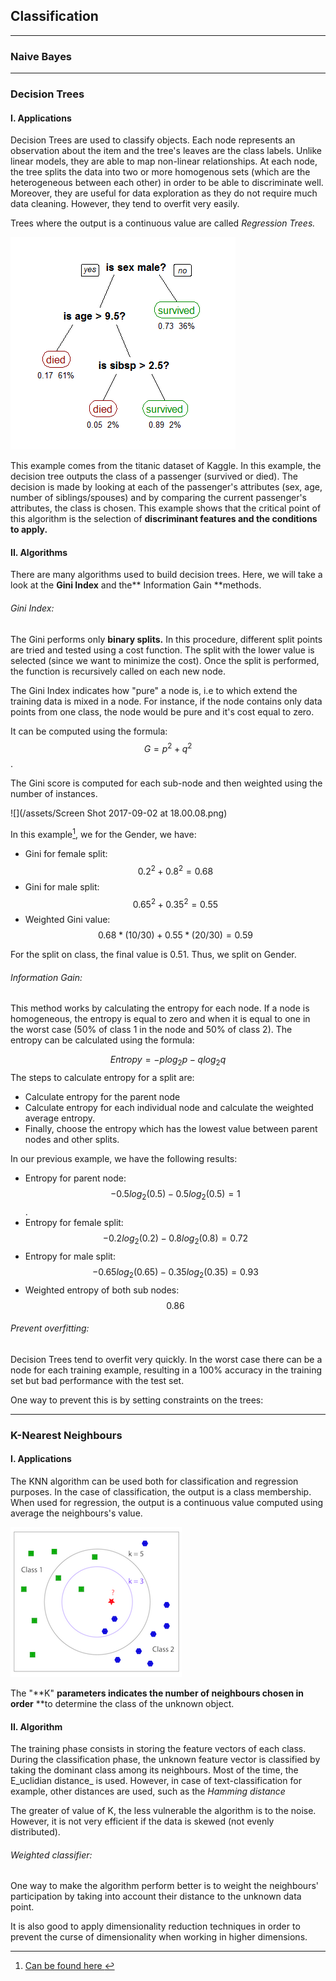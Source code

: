 ## Classification

---

### Naive Bayes

---

### Decision Trees

#### I. Applications

Decision Trees are used to classify objects. Each node represents an observation about the item and the tree's leaves are the class labels. Unlike linear models, they are able to map non-linear relationships. At each node, the tree splits the data into two or more homogenous sets \(which are the heterogeneous between each other\) in order to be able to discriminate well. Moreover, they are useful for data exploration as they do not require much data cleaning. However, they tend to overfit very easily.

Trees where the output is a continuous value are called _Regression Trees._

![](/assets/decision_tree.png)

This example comes from the titanic dataset of Kaggle. In this example, the decision tree outputs the class of a passenger \(survived or died\). The decision is made by looking at each of the passenger's attributes \(sex, age, number of siblings/spouses\) and by comparing the current passenger's attributes, the class is chosen. This example shows that the critical point of this algorithm is the selection of **discriminant features and the conditions to apply.**

#### II. Algorithms

There are many algorithms used to build decision trees. Here, we will take a look at the **Gini Index** and the** Information Gain **methods.

###### Gini Index:

The Gini performs only **binary splits.** In this procedure, different split points are tried and tested using a cost function. The split with the lower value is selected \(since we want to minimize the cost\). Once the split is performed, the function is recursively called on each new node.

The Gini Index indicates how "pure" a node is, i.e to which extend the training data is mixed in a node. For instance, if the node contains only data points from one class, the node would be pure and it's cost equal to zero.

It can be computed using the formula: $$G = p^2 + q^2$$ .

The Gini score is computed for each sub-node and then weighted using the number of instances.

![](/assets/Screen Shot 2017-09-02 at 18.00.08.png)

In this example[^1], we for the Gender, we have:

* Gini for female split: $$0.2^2 + 0.8^2 = 0.68$$
* Gini for male split: $$0.65^2 + 0.35^2 = 0.55$$
* Weighted Gini value: $$0.68 * (10/30) + 0.55 * (20/30) = 0.59$$

For the split on class, the final  value is 0.51. Thus, we split on Gender.

###### Information Gain:

This method works by calculating the entropy for each node. If a node is homogeneous, the entropy is equal to zero and when it is equal to one in the worst case \(50% of class 1 in the node and 50% of class 2\). The entropy can be calculated using the formula:


$$
Entropy = -p log_2 p -q log_2 q
$$
The steps to calculate entropy for a split are:

* Calculate entropy for the parent node
* Calculate entropy for each individual node and calculate the weighted average entropy.
* Finally, choose the entropy which has the lowest value between parent nodes and other splits.

In our previous example, we have the following results:

* Entropy for parent node: $$-0.5log_2(0.5) - 0.5log_2(0.5) = 1$$. 
* Entropy for female split: $$-0.2log_2(0.2) - 0.8log_2(0.8) = 0.72$$
* Entropy for male split: $$-0.65log_2(0.65) -0.35log_2(0.35) = 0.93$$
* Weighted entropy of both sub nodes: $$0.86$$

###### Prevent overfitting:

Decision Trees tend to overfit very quickly. In the worst case there can be a node for each training example, resulting in a 100% accuracy in the training set but bad performance with the test set.

One way to prevent this is by setting constraints on the trees:

---

### K-Nearest Neighbours

#### I. Applications

The KNN algorithm can be used both for classification and regression purposes. In the case of classification, the output is a class membership. When used for regression, the output is a continuous value computed using average the neighbours's value.

![](/assets/knn.png)

The "**K" **parameters indicates the number of neighbours chosen in order** **to determine the class of the unknown object.

#### II. Algorithm

The training phase consists in storing the feature vectors of each class. During the classification phase, the unknown feature vector is classified by taking the dominant class among its neighbours. Most of the time, the E_uclidian distance_ is used. However,  in case of text-classification for example, other distances are used, such as the _Hamming distance_

The greater of value of K, the less vulnerable the algorithm is to the noise. However, it is not very efficient if the data is skewed \(not evenly distributed\).

###### Weighted classifier:

One way to make the algorithm perform better is to weight the neighbours' participation by taking into account their distance to the unknown data point.

It is also good to apply dimensionality reduction techniques in order to prevent the curse of dimensionality when working in higher dimensions.

[^1]: [Can be found here ](https://www.analyticsvidhya.com/blog/2016/04/complete-tutorial-tree-based-modeling-scratch-in-python/#one)

